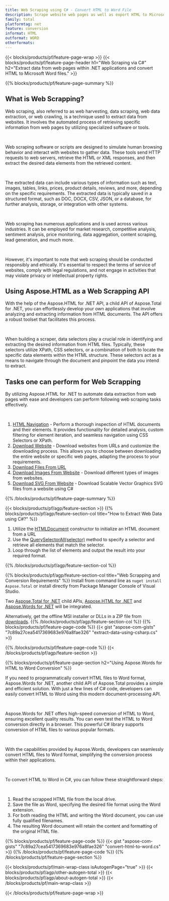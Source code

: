 ```yaml
---
title: Web Scraping using C# - Convert HTML to Word File 
description: Scrape website web pages as well as export HTML to Microsoft Word documents via your .NET applications by integrating the Aspose APIs. 
family: total
platformtag: net
feature: conversion
informat: HTML
outformat: WORD
otherformats: 
---
```

{{< blocks/products/pf/feature-page-wrap >}}
{{< blocks/products/pf/feature-page-header h1="Web Scraping via C#" h2="Extract data from web pages within .NET applications and convert HTML to Microsoft Word files." >}}

{{% blocks/products/pf/feature-page-summary %}}

<h2 class="heading-border">What is Web Scrapping?</h2>

<p>Web scraping, also referred to as web harvesting, data scraping, web data extraction, or web crawling, is a technique used to extract data from websites. It involves the automated process of retrieving specific information from web pages by utilizing specialized software or tools.</p><br />
<p>Web scraping software or scripts are designed to simulate human browsing behavior and interact with websites to gather data. These tools send HTTP requests to web servers, retrieve the HTML or XML responses, and then extract the desired data elements from the retrieved content.</p><br />

<p>The extracted data can include various types of information such as text, images, tables, links, prices, product details, reviews, and more, depending on the specific requirements. The extracted data is typically saved in a structured format, such as DOC, DOCX, CSV, JSON, or a database, for further analysis, storage, or integration with other systems.</p><br />

<p>Web scraping has numerous applications and is used across various industries. It can be employed for market research, competitive analysis, sentiment analysis, price monitoring, data aggregation, content scraping, lead generation, and much more.</p><br />

<p>However, it's important to note that web scraping should be conducted responsibly and ethically. It's essential to respect the terms of service of websites, comply with legal regulations, and not engage in activities that may violate privacy or intellectual property rights.</p>

<h2 class="heading-border">Using Aspose.HTML as a Web Scrapping API</h2>

<p>With the help of the Aspose.HTML for .NET API, a child API of Aspose.Total for .NET, you can effortlessly develop your own applications that involve analyzing and extracting information from HTML documents. The API offers a robust toolset that facilitates this process.</p><br />

<p>When building a scraper, data selectors play a crucial role in identifying and extracting the desired information from HTML files. Typically, these selectors utilize XPath, CSS selectors, or a combination of both to locate the specific data elements within the HTML structure. These selectors act as a means to navigate through the document and pinpoint the data you intend to extract.</p>

<h2 class="heading-border">Tasks one can perform for Web Scrapping</h2>

<p>By utilizing Aspose.HTML for .NET to automate data extraction from web pages with ease and developers can perform following web scraping tasks effectively.</p><br />

1. [HTML Navigation](https://docs.aspose.com/html/net/html-navigation/) - Perform a thorough inspection of HTML documents and their elements. It provides functionality for detailed analysis, custom filtering for element iteration, and seamless navigation using CSS Selectors or XPath.
2. [Download Website](https://docs.aspose.com/html/net/download-website/) - Download websites from URLs and customize the downloading process. This allows you to choose between downloading the entire website or specific web pages, adapting the process to your requirements.
3. [Download Files From URL](https://docs.aspose.com/html/net/download-file-from-url/) 
4. [Download Images From Website](https://docs.aspose.com/html/net/download-images-from-website/) - Download different types of images from websites.
5. [Download SVG From Website](https://docs.aspose.com/html/net/download-svg-from-website/) - Download Scalable Vector Graphics SVG files from a website using C#

{{% /blocks/products/pf/feature-page-summary  %}}

{{< blocks/products/pf/agp/feature-section >}}
{{% blocks/products/pf/agp/feature-section-col title="How to Extract Web Data using C#?" %}}

1. Utilize the [HTMLDocument](https://reference.aspose.com/html/net/aspose.html/htmldocument/htmldocument/) constructor to initialize an HTML document from a URL
2. Use the [QuerySelectorAll(selector)](https://reference.aspose.com/html/net/aspose.html.dom/document/queryselectorall/) method to specify a selector and retrieve all elements that match the selector.
3. Loop through the list of elements and output the result into your required format.
 
{{% /blocks/products/pf/agp/feature-section-col %}}

{{% blocks/products/pf/agp/feature-section-col title="Web Scrapping and Conversion Requirements" %}}
Install from command line as ```nuget install Aspose.Total``` or install directly from Package Manager Console of Visual Studio.

Two [Aspose.Total for .NET](https://products.aspose.com/total/net/) child APIs, [Aspose.HTML for .NET](https://products.aspose.com/html/net/) and [Aspose.Words for .NET](https://products.aspose.com/words/net/) will be integrated.

Alternatively, get the offline MSI installer or DLLs in a ZIP file from [downloads](https://releases.aspose.com/total/net).
{{% /blocks/products/pf/agp/feature-section-col %}}
{{% blocks/products/pf/feature-page-code %}}
{{< gist "aspose-com-gists" "7c89a27cea5417369683e976a8fae326" "extract-data-using-csharp.cs" >}}

{{% /blocks/products/pf/feature-page-code %}}
{{< /blocks/products/pf/agp/feature-section >}}

{{% blocks/products/pf/feature-page-section  h2="Using Aspose.Words for HTML to Word Conversion" %}}
<p>If you need to programmatically convert HTML files to Word format, Aspose.Words for .NET, another child API of Aspose.Total provides a simple and efficient solution. With just a few lines of C# code, developers can easily convert HTML to Word using this modern document-processing API.</p><br />

<p>Aspose.Words for .NET offers high-speed conversion of HTML to Word, ensuring excellent quality results. You can even test the HTML to Word conversion directly in a browser. This powerful C# library supports conversion of HTML files to various popular formats.</p><br />

<p>With the capabilities provided by Aspose.Words, developers can seamlessly convert HTML files to Word format, simplifying the conversion process within their applications.</p><br />

<p>To convert HTML to Word in C#, you can follow these straightforward steps:</p><br />

1. Read the scrapped HTML file from the local drive.
1. Save the file as Word, specifying the desired file format using the Word extension.
1. For both reading the HTML and writing the Word document, you can use fully qualified filenames.
1. The resulting Word document will retain the content and formatting of the original HTML file.

{{% blocks/products/pf/feature-page-code %}}
{{< gist "aspose-com-gists" "7c89a27cea5417369683e976a8fae326" "convert-html-to-word.cs" >}}
{{% /blocks/products/pf/feature-page-code  %}}
{{% /blocks/products/pf/feature-page-section %}}

{{< blocks/products/pf/main-wrap-class isAutogenPage="true" >}}
{{< blocks/products/pf/agp/other-autogen-total >}}
{{< blocks/products/pf/agp/about-autogen-total >}}
{{< /blocks/products/pf/main-wrap-class >}}

{{< /blocks/products/pf/feature-page-wrap >}}
